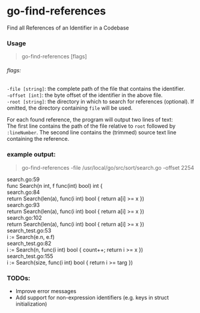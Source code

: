 # go-find-references
Find all References of an Identifier in a Codebase

### Usage

> go-find-references [flags]

###### flags:
`-file [string]`: the complete path of the file that contains the identifier.  
`-offset [int]`: the byte offset of the identifier in the above file.  
`-root [string]`: the directory in which to search for references (optional). If omitted, the directory containing `file` will be used.

For each found reference, the program will output two lines of text:  
The first line contains the path of the file relative to `root` followed by `:lineNumber`.
The second line contains the (trimmed) source text line containing the reference.

### example output:  
> go-find-references -file /usr/local/go/src/sort/search.go -offset 2254

search.go:59  
func Search(n int, f func(int) bool) int {  
search.go:84  
return Search(len(a), func(i int) bool { return a[i] >= x })  
search.go:93  
return Search(len(a), func(i int) bool { return a[i] >= x })  
search.go:102  
return Search(len(a), func(i int) bool { return a[i] >= x })  
search_test.go:53  
i := Search(e.n, e.f)  
search_test.go:82  
i := Search(n, func(i int) bool { count++; return i >= x })  
search_test.go:155  
i := Search(size, func(i int) bool { return i >= targ })  

### TODOs:

* Improve error messages  
* Add support for non-expression identifiers (e.g. keys in struct initialization)
